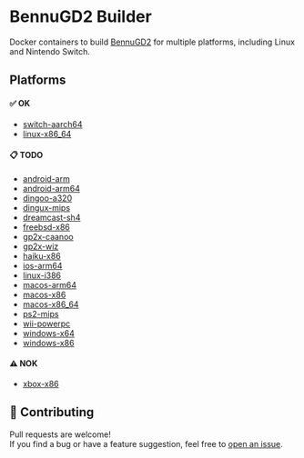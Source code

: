 # BennuGD2 Builder

Docker containers to build [BennuGD2](https://github.com/SplinterGU/BennuGD2) for multiple platforms, including Linux and Nintendo Switch.

## Platforms

#### ✅ OK
- [switch-aarch64](switch-aarch64/README.md)
- [linux-x86_64](linux-x86_64/README.md)

#### 📋 TODO
- [android-arm](android-arm/README.md)
- [android-arm64](android-arm64/README.md)
- [dingoo-a320](dingoo-a320/README.md)
- [dingux-mips](dingux-mips/README.md)
- [dreamcast-sh4](dreamcast-sh4/README.md)
- [freebsd-x86](freebsd-x86/README.md)
- [gp2x-caanoo](gp2x-caanoo/README.md)
- [gp2x-wiz](gp2x-wiz/README.md)
- [haiku-x86](haiku-x86/README.md)
- [ios-arm64](ios-arm64/README.md)
- [linux-i386](linux-i386/README.md)
- [macos-arm64](macos-arm64/README.md)
- [macos-x86](macos-x86/README.md)
- [macos-x86_64](macos-x86_64/README.md)
- [ps2-mips](ps2-mips/README.md)
- [wii-powerpc](wii-powerpc/README.md)
- [windows-x64](windows-x64/README.md)
- [windows-x86](windows-x86/README.md)

#### ⚠️ NOK
- [xbox-x86](xbox-x86/README.md)


## 🤝 Contributing

Pull requests are welcome!  
If you find a bug or have a feature suggestion, feel free to [open an issue](https://github.com/humbertodias/bennugd2-builder/issues).
